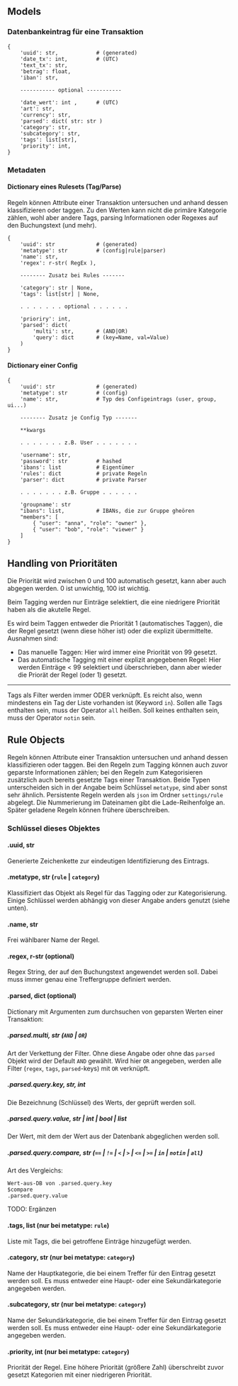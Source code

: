 ## Models

### Datenbankeintrag für eine Transaktion

```
{
    'uuid': str,            # (generated)
    'date_tx': int,         # (UTC)
    'text_tx': str,
    'betrag': float,
    'iban': str,

    ----------- optional -----------

    'date_wert': int ,      # (UTC)
    'art': str,
    'currency': str,
    'parsed': dict( str: str )
    'category': str,
    'subcategory': str,
    'tags': list[str],
    'priority': int,
}
```

### Metadaten

#### Dictionary eines Rulesets (Tag/Parse)

Regeln können Attribute einer Transaktion untersuchen und anhand dessen klassifizieren oder taggen. Zu den Werten kann nicht die primäre Kategorie zählen, wohl aber andere Tags, parsing Informationen oder Regexes auf den Buchungstext (und mehr).

```
{
    'uuid': str             # (generated)
    'metatype': str         # (config|rule|parser)
    'name': str,
    'regex': r-str( RegEx ),

    -------- Zusatz bei Rules -------

    'category': str | None,
    'tags': list[str] | None,

    . . . . . . . optional . . . . . .

    'prioriry': int,
    'parsed': dict(
        'multi': str,       # (AND|OR)
        'query': dict       # (key=Name, val=Value)
    )
}
```

#### Dictionary einer Config

```
{
    'uuid': str             # (generated)
    'metatype': str         # (config)
    'name': str,            # Typ des Configeintrags (user, group, ui...)

    -------- Zusatz je Config Typ -------

    **kwargs
    
    . . . . . . . z.B. User . . . . . . .

    'username': str,
    'password': str         # hashed
    'ibans': list           # Eigentümer
    'rules': dict           # private Regeln
    'parser': dict          # private Parser

    . . . . . . . z.B. Gruppe . . . . . .

    'groupname': str
    "ibans": list,          # IBANs, die zur Gruppe gheören
    "members": [
        { "user": "anna", "role": "owner" },
        { "user": "bob", "role": "viewer" }
    ]
}
```

## Handling von Prioritäten

Die Priorität wird zwischen 0 und 100 automatisch gesetzt, kann aber auch abgegen werden. 0 ist unwichtig, 100 ist wichtig.

Beim Tagging werden nur Einträge selektiert, die eine niedrigere Priorität haben als die akutelle Regel.

Es wird beim Taggen entweder die Priorität 1 (automatisches Taggen), die der Regel gesetzt (wenn diese höher ist) oder die explizit übermittelte. Ausnahmen sind:

- Das manuelle Taggen: Hier wird immer eine Priorität von 99 gesetzt.
- Das automatische Tagging mit einer explizit angegebenen Regel: Hier werden Einträge < 99 selektiert und überschrieben, dann aber wieder die Priorät der Regel (oder 1) gesetzt.



------

Tags als Filter werden immer ODER verknüpft. Es reicht also, wenn mindestens ein Tag der Liste vorhanden ist (Keyword `in`). Sollen alle Tags enthalten sein, muss der Operator `all` heißen. Soll keines enthalten sein, muss der Operator `notin` sein.


## Rule Objects

Regeln können Attribute einer Transaktion untersuchen und anhand dessen klassifizieren oder taggen. Bei den Regeln zum Tagging können auch zuvor geparste Informationen zählen; bei den Regeln zum Kategorisieren zusätzlich auch bereits gesetzte Tags einer Transaktion. Beide Typen unterscheiden sich in der Angabe beim Schlüssel `metatype`, sind aber sonst sehr ähnlich. Persistente Regeln werden als `json` im Ordner `settings/rule` abgelegt. Die Nummerierung im Dateinamen gibt die Lade-Reihenfolge an. Später geladene Regeln können frühere überschreiben.

### Schlüssel dieses Objektes

#### .uuid, str

Generierte Zeichenkette zur eindeutigen Identifizierung des Eintrags.

#### .metatype, str (`rule` | `category`)

Klassifiziert das Objekt als Regel für das Tagging oder zur Kategorisierung. Einige Schlüssel werden abhängig von dieser Angabe anders genutzt (siehe unten).

#### .name, str

Frei wählbarer Name der Regel.

#### .regex, r-str (optional)

Regex String, der auf den Buchungstext angewendet werden soll. Dabei muss immer genau eine Treffergruppe definiert werden.

#### .parsed, dict (optional)

Dictionary mit Argumenten zum durchsuchen von geparsten Werten einer Transaktion:

##### .parsed.multi, str (`AND` | `OR`)

Art der Verkettung der Filter. Ohne diese Angabe oder ohne das `parsed` Objekt wird der Default `AND` gewählt. Wird hier `OR` angegeben, werden alle Filter (`regex`, `tags`, `parsed`-keys) mit `OR` verknüpft.

##### .parsed.query.key, str, int

Die Bezeichnung (Schlüssel) des Werts, der geprüft werden soll.

##### .parsed.query.value, str | int | bool | list

Der Wert, mit dem der Wert aus der Datenbank abgeglichen werden soll.

##### .parsed.query.compare, str (`==` | `!=` | `<` | `>` | `<=` | `>=` | `in` | `notin` | `all`)

Art des Vergleichs:

```
Wert-aus-DB von .parsed.query.key
$compare
.parsed.query.value
```

TODO: Ergänzen

#### .tags, list (nur bei metatype: `rule`)

Liste mit Tags, die bei getroffene Einträge hinzugefügt werden.

#### .category, str (nur bei metatype: `category`)

Name der Hauptkategorie, die bei einem Treffer für den Eintrag gesetzt werden soll. Es muss entweder eine Haupt- oder eine Sekundärkategorie angegeben werden.

#### .subcategory, str (nur bei metatype: `category`)

Name der Sekundärkategorie, die bei einem Treffer für den Eintrag gesetzt werden soll. Es muss entweder eine Haupt- oder eine Sekundärkategorie angegeben werden.

#### .priority, int (nur bei metatype: `category`)

Priorität der Regel. Eine höhere Priorität (größere Zahl) überschreibt zuvor gesetzt Kategorien mit einer niedrigeren Priorität.